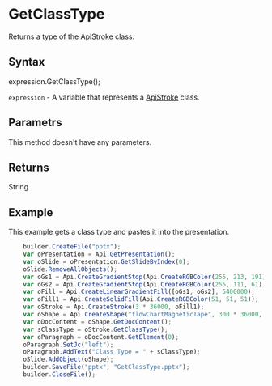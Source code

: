 # GetClassType

Returns a type of the ApiStroke class.

## Syntax

expression.GetClassType();

`expression` - A variable that represents a [ApiStroke](../ApiStroke.md) class.

## Parametrs

This method doesn't have any parameters.

## Returns

String

## Example

This example gets a class type and pastes it into the presentation.

```javascript
	builder.CreateFile("pptx");
	var oPresentation = Api.GetPresentation();
	var oSlide = oPresentation.GetSlideByIndex(0);
	oSlide.RemoveAllObjects();
	var oGs1 = Api.CreateGradientStop(Api.CreateRGBColor(255, 213, 191), 0);
	var oGs2 = Api.CreateGradientStop(Api.CreateRGBColor(255, 111, 61), 100000);
	var oFill = Api.CreateLinearGradientFill([oGs1, oGs2], 5400000);
	var oFill1 = Api.CreateSolidFill(Api.CreateRGBColor(51, 51, 51));
	var oStroke = Api.CreateStroke(3 * 36000, oFill1);
	var oShape = Api.CreateShape("flowChartMagneticTape", 300 * 36000, 130 * 36000, oFill, oStroke);
	var oDocContent = oShape.GetDocContent();
	var sClassType = oStroke.GetClassType();
	var oParagraph = oDocContent.GetElement(0);
	oParagraph.SetJc("left");
	oParagraph.AddText("Class Type = " + sClassType);
	oSlide.AddObject(oShape);
	builder.SaveFile("pptx", "GetClassType.pptx");
	builder.CloseFile();
```